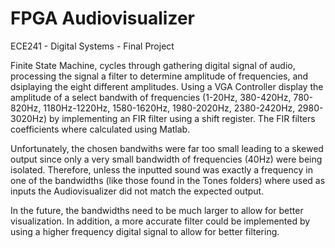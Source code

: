 # FPGA Audiovisualizer
ECE241 - Digital Systems - Final Project

Finite State Machine, cycles through gathering digital signal of audio, processing the signal 
a filter to determine amplitude of frequencies, and dsiplaying the eight different amplitudes. 
Using a VGA Controller display the amplitude of a select bandwith of frequencies (1-20Hz, 380-420Hz, 780-820Hz, 1180Hz-1220Hz, 1580-1620Hz, 1980-2020Hz, 2380-2420Hz, 2980-3020Hz) by implementing
an FIR filter using a shift register. The FIR filters coefficients where calculated using Matlab. 

Unfortunately, the chosen bandwiths were far too small leading to a skewed output since only a very small bandwidth of frequencies (40Hz) were being isolated. Therefore, unless the inputted sound was exactly a frequency in one of the bandwidths (like those found in the Tones folders) where used as inputs the Audiovisualizer did not match the expected output. 

In the future, the bandwidths need to be much larger to allow for better visualization. In addition, a more accurate filter could be implemented by using a higher frequency digital signal to allow for better filtering. 
